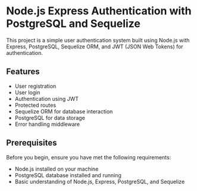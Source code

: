 # Node.js Express Authentication with PostgreSQL and Sequelize

This project is a simple user authentication system built using Node.js with Express, PostgreSQL, Sequelize ORM, and JWT (JSON Web Tokens) for authentication.

## Features

- User registration
- User login
- Authentication using JWT
- Protected routes
- Sequelize ORM for database interaction
- PostgreSQL for data storage
- Error handling middleware

## Prerequisites

Before you begin, ensure you have met the following requirements:

- Node.js installed on your machine
- PostgreSQL database installed and running
- Basic understanding of Node.js, Express, PostgreSQL, and Sequelize
